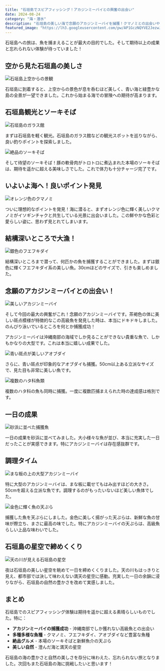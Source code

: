 ```yaml
---
title: "石垣島でスピアフィッシング！アカジンミーバイとの興奮の出会い"
date: 2024-08-24
category: "海・潜水"
description: "石垣島の美しい海で念願のアカジンミーバイを捕獲！クマノミとの出会いや絶品ソーキそば、満天の星空まで、充実の石垣島体験記"
featured_image: "https://lh3.googleusercontent.com/pw/AP1GczNQYVE2JezwJ0Vj4zHv7gL11RaydyRNvmuiUS4XdWcYWnrB6zUiRS-2P_Yw1FtAB3rabp6DpCdv53XrYUkWPzgf2PtmDxbL30RjPhsKqywGutGdT8-y3H2v5ho02Tm1YNC3rcg6sn_mOagKLYYMfW8vxw=s1621?authuser=0"
---
```


<!-- 元のGoogle Photosリンク: https://photos.app.goo.gl/TSFwGxyaEs871gqN8 -->

石垣島への旅は、魚を捕まえることが最大の目的でした。そして期待以上の成果と忘れられない体験が待っていました！

## 空から見た石垣島の美しさ

![石垣島上空からの景観](https://lh3.googleusercontent.com/pw/AP1GczP6oDgi9WRhUSV99_wyYHl5Yj2eKx31Q0HTyR-BjCihqeN4xVaS26Kr28iz50RqaSzdnYTUnJkLlJOhGqGFsNdFat5Lzl-x2_3bXQZoSomMF7_UjzxP=s1621?authuser=0)

石垣島に到着すると、上空からの景色が息を呑むほど美しく、青い海と緑豊かな島の全景が一望できました。これから始まる海での冒険への期待が高まります。

## 石垣島観光とソーキそば

![石垣島のガラス館](https://lh3.googleusercontent.com/pw/AP1GczOxTUUbHxUtXs5_rqtn5W1Ex-zlbcySZvXNOTWHPUS8NLerT1lTYgsOcr8MjoaWy2LapgHxXZtHEaDlv_KWYv1i3IKiLqy00ndkp25EXERX5kXXmjuZQtJUg95avEkjx60-WcEDLTPr_5vpL54Sm7jUJw=s1621?authuser=0)

まずは石垣島を軽く観光。石垣島のガラス館などの観光スポットを巡りながら、良い釣りポイントを探索しました。

![絶品のソーキそば](https://lh3.googleusercontent.com/pw/AP1GczNSqwnEAc8_Sw_S25kjkbVOfU_hjetLIwUiNgxXpBg4goV3hlZ0i1-vlvoX33a5NWvHRR_vrmcJUHSIs4mjVBqHxGYAhA2gNaL8T37d4zkxeaiR-xAA50bpv5_Qrhz9zPTSxQskT_UU5Nt1rz_3WVvPWw=s1621?authuser=0)

そして待望のソーキそば！豚の軟骨肉がトロトロに煮込まれた本場のソーキそばは、期待を遥かに超える美味しさでした。これで体力も十分チャージ完了です。

## いよいよ海へ！良いポイント発見

![オレンジ色のクマノミ](https://lh3.googleusercontent.com/pw/AP1GczNWaDsHzxM2vdmupwGx9XlvVTuxaDk80l6yD-O6w4MvbuQOglJYA8jb8z9dGfSkYGF9JpB3vJ4Ac2qWqkedL8LCqzw79E-3Ppi5c1OVr1b_8U5pwLj6bTlySYB9b0Ri4mRl978HCt0imZ153fAPqFBoYw=s1621?authuser=0)

ついに理想的なポイントを発見！海に潜ると、まずオレンジ色に輝く美しいクマノミがイソギンチャクと共生している光景に出会いました。この鮮やかな色彩と愛らしい姿に、思わず見とれてしまいます。

## 結構深いところで大漁！

![銀色のフエフキダイ](https://lh3.googleusercontent.com/pw/AP1GczNj4EAtru7-LrsM_HL3SreZnTtdOHI34JbYMN6CyUYhLAprqb2ygw1ytaEyG7WEvvyjqpQpVDOhiSiFMOpqgI3C2PxXY4_Cw1Gg4QXVzMIsg53Rw0azdgRvpLm0em3SJOEbfFMGt-QyLkKTmx7yPwnUzw=s1621?authuser=0)

結構深いところまで潜って、何匹かの魚を捕獲することができました。まずは銀色に輝くフエフキダイ系の美しい魚。30cmほどのサイズで、引きも楽しめました。

## 念願のアカジンミーバイとの出会い！

![美しいアカジンミーバイ](https://lh3.googleusercontent.com/pw/AP1GczMGWLbuNF6q7YdDg6Gp_Ya43gMYpfMuejJ7bbSPf1Yh_HTiGl7SsOY-s6Dnl9-tDUiT9RL-VZKHI4mbb-DGS6BJDuOqjnGm0Vn9HCgK0IK7bSHQEUVUNR8NLAcHboVLBvAmG-Kx4JF8mir9-oLecpLWQQ=s1621?authuser=0)

そして今回の最大の興奮がこれ！念願のアカジンミーバイです。茶褐色の体に美しい斑点模様が特徴的なこの高級魚を発見した時は、本当にドキドキしました。のんびり泳いでいるところを何とか捕獲成功！

アカジンミーバイは沖縄南部の海域でしか見ることができない貴重な魚で、しかもかなりの大型です。これは本当に嬉しい成果でした。

![青い斑点が美しいアオブダイ](https://lh3.googleusercontent.com/pw/AP1GczMeN2SOY7DJOoCyBbG7E-cSKzkspusrDRH9WUqkcA7tAqZ2F0nH83pnUFHRQMlyKUz_98ZwQfIiZCp99OuAtGOvDWW29tbnoSjXD62UZ_Y-qDDoArF1JpjQYlGZ3cUzdowTTQyp5jYEC9o2b4-0iaA1gQ=s1621?authuser=0)

さらに、青い斑点が印象的なアオブダイも捕獲。50cm以上ある立派なサイズで、見た目も非常に美しい魚です。

![複数のハタ科魚類](https://lh3.googleusercontent.com/pw/AP1GczNQYVE2JezwJ0Vj4zHv7gL11RaydyRNvmuiUS4XdWcYWnrB6zUiRS-2P_Yw1FtAB3rabp6DpCdv53XrYUkWPzgf2PtmDxbL30RjPhsKqywGutGdT8-y3H2v5ho02Tm1YNC3rcg6sn_mOagKLYYMfW8vxw=s1621?authuser=0)

複数のハタ科の魚も同時に捕獲。一度に複数匹捕まえられた時の達成感は格別です。

## 一日の成果

![砂浜に並べた捕獲魚](https://lh3.googleusercontent.com/pw/AP1GczNmBW_OBgcOdHYY4C6m52S10xqAS-N7EMfeee0t2twkviXnERSBuZBy5PquckIxV9Oj-Bc3j5rzaIyuGbFTN_lFQZNCRDUBdy0D9o1NhRm34KtP4GwiKTvOdVdxqy7v_bcVub-wU0-SE_c_-0zoYkgDOA=s1621?authuser=0)

一日の成果を砂浜に並べてみました。大小様々な魚が並び、本当に充実した一日だったことが実感できます。特にアカジンミーバイは存在感抜群です。

## 調理タイム

![まな板の上の大型アカジンミーバイ](https://lh3.googleusercontent.com/pw/AP1GczOq0tQDqAE9I4_2c2J_xIsadKVWrzZxgd1yf6_Hk7acd1bpTTom8BybNd_Ksqhcidn0egnBNdBmQaz7hB63p0qMuMn0T9KmSH4Nii1VPtgrzPEBMTCYE1Xk3n9RXZUg2Stgna4OBYoSryHuqAqa0WCSRw=s1621?authuser=0)

特に大型のアカジンミーバイは、まな板に載せてもはみ出すほどの大きさ。50cmを超える立派な魚です。調理するのがもったいないほど美しい魚体でした。

![金色に輝く魚の天ぷら](https://lh3.googleusercontent.com/pw/AP1GczM0-gfYq0-HWX-4-gWwxoJXfoaoqgms9_0cxqLHhIkIqVlR66ctFv1El69gPrWBAiL2AezJavkpkhPnsj7PUNyKbP7rqofsHnQAHpdRPX2p9W8R-ov4ez7HauRu3-qZPb0VPffFJ6Hx34EyT4k9bobeIg=s1621?authuser=0)

捕獲した魚を天ぷらにしました。金色に美しく揚がった天ぷらは、新鮮な魚の甘味が際立ち、まさに最高の味でした。特にアカジンミーバイの天ぷらは、高級魚らしい上品な味わいでした。

## 石垣島の星空で締めくくり

![天の川が見える石垣島の星空](https://lh3.googleusercontent.com/pw/AP1GczOgiiq-49O7YaScd6zcfQaoY69wqPrWG53AD3y8elIVM8uNWY_1epQxH1rHtKyA3qSQmnV55LOJRtEGoS7PSJs6DtmnPOg4gYH-2zDEwFU9B1eNq2jwV6o9ky1s6rQs8o-ENXuo9jx3TWay9UPti7lCqQ=s1621?authuser=0)

夜は石垣島の美しい星空を眺めて一日を締めくくりました。天の川もはっきりと見え、都市部では決して味わえない満天の星空に感動。充実した一日の余韻に浸りながら、石垣島の自然の豊かさを改めて実感しました。

## まとめ

石垣島でのスピアフィッシング体験は期待を遥かに超える素晴らしいものでした。特に：

- **アカジンミーバイの捕獲成功** - 沖縄南部でしか獲れない高級魚との出会い
- **多種多様な魚種** - クマノミ、フエフキダイ、アオブダイなど豊富な魚種
- **絶品グルメ** - 本場のソーキそばと新鮮魚介の天ぷら
- **美しい自然** - 澄んだ海と満天の星空

石垣島の海の豊かさと自然の美しさを存分に味わえた、忘れられない旅となりました。次回もまた石垣島の海に挑戦したいと思います！